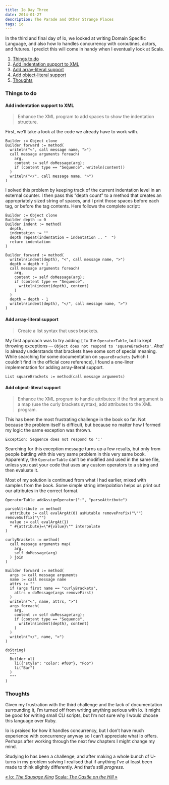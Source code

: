 ```yaml
---
title: Io Day Three
date: 2014-01-27
description: The Parade and Other Strange Places
tags: io
---
```


In the third and final day of Io, we looked at writing Domain Specific
Language, and also how Io handles concurrency with coroutines, actors, and
futures. I predict this will come in handy when I eventually look at Scala.

<div id="toc"></div>

1. [Things to do](#things-to-do)
  1. [Add indentation support to XML](#add-indentation-support-to-xml)
  2. [Add array-literal support](#add-array-literal-support)
  3. [Add object-literal support](#add-object-literal-support)
2. [Thoughts](#thoughts)

### Things to do

#### Add indentation support to XML

> Enhance the XML program to add spaces to show the indentation structure.

First, we’ll take a look at the code we already have to work with.

```io
Builder := Object clone
Builder forward := method(
  writeln("<", call message name, ">")
  call message arguments foreach(
    arg,
    content := self doMessage(arg);
    if (content type == "Sequence", writeln(content))
  )
  writeln("</", call message name, ">")
)
```

I solved this problem by keeping track of the current indentation level in an
external counter. I then pass this “depth count” to a method that creates an
appropriately sized string of spaces, and I print those spaces before each tag,
or before the tag contents. Here follows the complete script:

```io
Builder := Object clone
Builder depth := 0
Builder indent := method(
  depth,
  indentation := ""
  depth repeat(indentation = indentation .. "  ")
  return indentation
)

Builder forward := method(
  writeln(indent(depth), "<", call message name, ">")
  depth = depth + 1
  call message arguments foreach(
    arg,
    content := self doMessage(arg);
    if (content type == "Sequence",
      writeln(indent(depth), content)
    )
  )
  depth = depth - 1
  writeln(indent(depth), "</", call message name, ">")
)
```

#### Add array-literal support

> Create a list syntax that uses brackets.

My first approach was to try adding `[` to the `OperatorTable`, but Io kept
throwing exceptions — `Object does not respond to 'squareBrackets'`. *Aha!* Io
already understands that brackets have some sort of special meaning. While
searching for some documentation on `squareBrackets` (which I couldn’t find in
the official core reference), I found a one-liner implementation for adding
array-literal support.

```io
List squareBrackets := method(call message arguments)
```

#### Add object-literal support

> Enhance the XML program to handle attributes: if the first argument is a map
> (use the curly brackets syntax), add attributes to the XML program.

This has been the most frustrating challenge in the book so far. Not because
the problem itself is difficult, but because no matter how I formed my logic
the same exception was thrown.

```io
Exception: Sequence does not respond to ':'
```

Searching for this exception message turns up a few results, but only from
people battling with this very same problem in this very same book. Apparently,
the `OperatorTable` can’t be modified and used in the same file, unless you
cast your code that uses any custom operators to a string and then evaluate it.

Most of my solution is continued from what I had earlier, mixed with samples
from the book. Some simple string interpolation helps us print out our
attributes in the correct format.

```io
OperatorTable addAssignOperator(":", "parseAttribute")

parseAttribute := method(
  attribute := call evalArgAt(0) asMutable removePrefix("\"") removeSuffix("\"")
  value := call evalArgAt(1)
  " #{attribute}=\"#{value}\"" interpolate
)

curlyBrackets := method(
  call message arguments map(
    arg, 
    self doMessage(arg)
  ) join
)

Builder forward := method(
  args := call message arguments
  name := call message name
  attrs := ""
  if (args first name == "curlyBrackets",
    attrs = doMessage(args removeFirst)
  )
  writeln("<", name, attrs, ">")
  args foreach(
    arg,
    content := self doMessage(arg);
    if (content type == "Sequence",
      writeln(indent(depth), content)
    )
  )
  writeln("</", name, ">")
)

doString(
  """
  Builder ul(
    li({"style": "color: #f00"}, "Foo")
    li("Bar")
  )
  """
)
```

### Thoughts

Given my frustration with the third challenge and the lack of documentation
surrounding it, I’m turned off from writing anything serious with Io. It might
be good for writing small CLI scripts, but I’m not sure why I would choose this
language over Ruby.

Io is praised for how it handles concurrency, but I don’t have much experience
with concurrency anyway so I can’t appreciate what Io offers. Perhaps after
working through the next few chapters I might change my mind.

Studying Io has been a challenge, and after making a whole bunch of U-turns in
my problem solving I realised that if anything I’ve at least been made to think
slightly differently. And that’s still *progress*.

<a class="previous-post" href="/seven-languages/io-day-two">« Io: <i>The Sausage King</i></a>
<a class="next-post" href="/seven-languages/scala-day-one">Scala: <i>The Castle on the Hill</i> »</a>
